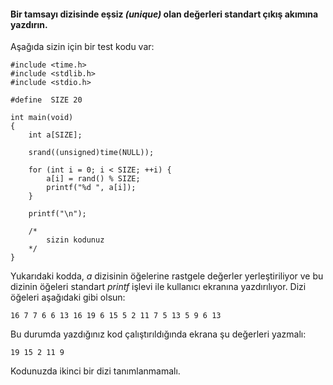 #### Bir tamsayı dizisinde eşsiz _(unique)_ olan değerleri standart çıkış akımına yazdırın. 
Aşağıda sizin için bir test kodu var:

```
#include <time.h>
#include <stdlib.h>
#include <stdio.h>

#define  SIZE 20

int main(void)
{
	int a[SIZE];
	
	srand((unsigned)time(NULL));

	for (int i = 0; i < SIZE; ++i) {
		a[i] = rand() % SIZE;
		printf("%d ", a[i]);
	}
	
	printf("\n");

	/*
		sizin kodunuz
	*/
}
```

Yukarıdaki kodda, _a_ dizisinin öğelerine rastgele değerler yerleştiriliyor ve bu dizinin öğeleri standart _printf_ işlevi ile kullanıcı ekranına yazdırılıyor. Dizi öğeleri aşağıdaki gibi olsun:

```
16 7 7 6 6 13 16 19 6 15 5 2 11 7 5 13 5 9 6 13
```

Bu durumda yazdığınız kod çalıştırıldığında ekrana şu değerleri yazmalı:

```
19 15 2 11 9
```

Kodunuzda ikinci bir dizi tanımlanmamalı.
